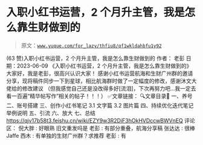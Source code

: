 # 入职小红书运营，2 个月升主管，我是怎么靠生财做到的

> 原文：[`www.yuque.com/for_lazy/thfiu8/qf1wkldahbfu1y92`](https://www.yuque.com/for_lazy/thfiu8/qf1wkldahbfu1y92)

<ne-h2 id="856f143e" data-lake-id="856f143e"><ne-heading-ext><ne-heading-anchor></ne-heading-anchor><ne-heading-fold></ne-heading-fold></ne-heading-ext><ne-heading-content><ne-text id="u9ccb5eea">(63 赞)入职小红书运营，2 个月升主管，我是怎么靠生财做到的</ne-text></ne-heading-content></ne-h2> <ne-p id="u3bcd7270" data-lake-id="u3bcd7270"><ne-text id="ucfce661e">作者： 老彭</ne-text></ne-p> <ne-p id="uc66c3b14" data-lake-id="uc66c3b14"><ne-text id="u01a17c51">日期：2023-06-09</ne-text></ne-p> <ne-p id="u923512c6" data-lake-id="u923512c6"><ne-text id="u3738fd1b">《入职小红书运营，2 个月升主管，我是怎么靠生财做到的》</ne-text></ne-p> <ne-p id="u95435c19" data-lake-id="u95435c19"><ne-text id="u058a1510">大家好，我是老彭，很高兴认识大家！</ne-text></ne-p> <ne-p id="u885aab3e" data-lake-id="u885aab3e"><ne-text id="ucd820ca5">感谢小红书运营航海和生财广州群的邀请分享，现将稿件同步一下到星球，相比航海群时做了一定幅度的修改，感谢沐文大佬给的修改建议</ne-text></ne-p> <ne-p id="uf3424b14" data-lake-id="uf3424b14"><ne-text id="u83e5de08">（但我感觉自己还是没改得多好[流泪]，下次再努力吧...我一定去看一百遍“精华帖写作”相关的帖子！！！）</ne-text></ne-p> <ne-p id="u56e31022" data-lake-id="u56e31022"><ne-text id="u924771ee">✅文章链接：</ne-text></ne-p> <ne-p id="u6c978a8e" data-lake-id="u6c978a8e"><ne-text id="u94e75d2a">🔍文章目录🔎</ne-text> <ne-text id="u7a7f9b31">一、养号</ne-text> <ne-text id="u2c6003e2">二、账号搭建</ne-text> <ne-text id="uc6641c4d">三、创作小红书笔记</ne-text> <ne-text id="uefe07268">3.1 文字篇</ne-text> <ne-text id="u6ac939be">3.2 图片篇</ne-text> <ne-text id="u8bad1487">四、持续优化迭代笔记</ne-text> <ne-text id="ubb5b8827">举例说明</ne-text> <ne-text id="ub859eaf9">五、引流</ne-text> <ne-text id="u520e5edf">六、放大</ne-text> <ne-text id="ud9aab3b3">七、总结</ne-text></ne-p> <ne-p id="u059754e5" data-lake-id="u059754e5">[<ne-text id="u1efc7231">https://qjv17b58t3.feishu.cn/wiki/EZY9w3R2DiF3hOkHVDccwBWVnEQ</ne-text>](https://qjv17b58t3.feishu.cn/wiki/EZY9w3R2DiF3hOkHVDccwBWVnEQ)</ne-p> <ne-hole id="u890c400c" data-lake-id="u890c400c"><ne-card data-card-name="hr" data-card-type="block" id="TMx1L" data-event-boundary="card"><ne-p id="uc07ea3c4" data-lake-id="uc07ea3c4"><ne-text id="u333e70a0">评论区：</ne-text></ne-p> <ne-p id="u57deb90f" data-lake-id="u57deb90f"><ne-text id="ucfa9ae50">倪大胖 : 好眼熟 旧文重发吗是</ne-text> <ne-text id="u1dcfb5de">老彭 : 有部分重叠，航海分享稿</ne-text> <ne-text id="uc29f1492">张达达 : 很棒</ne-text> <ne-text id="u7bdd140b">Jaffe 西木 : 有单独的生财广州群？求推荐</ne-text> <ne-text id="uda953ccd">老彭 : 有</ne-text></ne-p></ne-card></ne-hole>